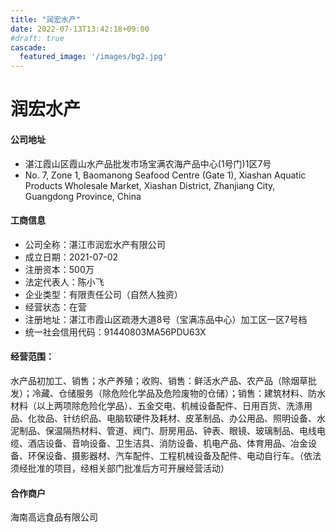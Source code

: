 ```yaml
---
title: "润宏水产"
date: 2022-07-13T13:42:18+09:00
#draft: true
cascade:
  featured_image: '/images/bg2.jpg'
---
```

# 润宏水产

#### 公司地址

- 湛江霞山区霞山水产品批发市场宝满农海产品中心(1号门)1区7号
- No. 7, Zone 1, Baomanong Seafood Centre (Gate 1), Xiashan Aquatic Products Wholesale Market, Xiashan District, Zhanjiang City, Guangdong Province, China

#### 工商信息

- 公司全称：湛江市润宏水产有限公司
- 成立日期：2021-07-02
- 注册资本：500万
- 法定代表人：陈小飞
- 企业类型：有限责任公司（自然人独资）
- 经营状态：在营
- 注册地址：湛江市霞山区疏港大道8号（宝满冻品中心）加工区一区7号档
- 统一社会信用代码：91440803MA56PDU63X

#### 经营范围：
水产品初加工、销售；水产养殖；收购、销售：鲜活水产品、农产品（除烟草批发）；冷藏、仓储服务（除危险化学品及危险废物的仓储）；销售：建筑材料、防水材料（以上两项除危险化学品）、五金交电、机械设备配件、日用百货、洗涤用品、化妆品、针纺织品、电脑软硬件及耗材、皮革制品、办公用品、照明设备、水泥制品、保温隔热材料、管道、阀门、厨房用品、钟表、眼镜、玻璃制品、电线电缆、酒店设备、音响设备、卫生洁具、消防设备、机电产品、体育用品、冶金设备、环保设备、摄影器材、汽车配件、工程机械设备及配件、电动自行车。（依法须经批准的项目，经相关部门批准后方可开展经营活动）


#### 合作商户
海南高远食品有限公司

